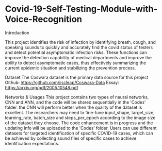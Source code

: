 # Covid-19-Self-Testing-Module-with-Voice-Recognition

Introduction
   
This project identifies the risk of infection by identifying breath, cough, and speaking sounds to quickly and accurately find the covid status of testers and detect potential asymptomatic infection risks. These functions can improve the detection capability of medical departments and improve the ability to detect asymptomatic cases, thus effectively summarizing the current epidemic situation and stabilizing the prevention process.

Dataset
The Coswara dataset is the primary data source for this project
Github: https://github.com/iiscleap/Coswara-Data
Essay: https://arxiv.org/pdf/2005.10548.pdf

Networks & Usages
This project contains two types of neural networks, CNN and ANN, and the code will be shared sequentially in the 'Codes' folder. the CNN will perform better when the quality of the dataset is excellent. The researchers may need to fine-tune input_shape, target_size, learning_rate, batch_size and steps_per_epoch according to the image size of the dataset they choose. The code enhancement is in progress and the updating info will be uploaded to the 'Codes' folder.
Users can use different datasets for targeted identification of specific COVID-19 cases, which can be achieved by collecting sound files of specific cases to achieve identification expectations.
 
